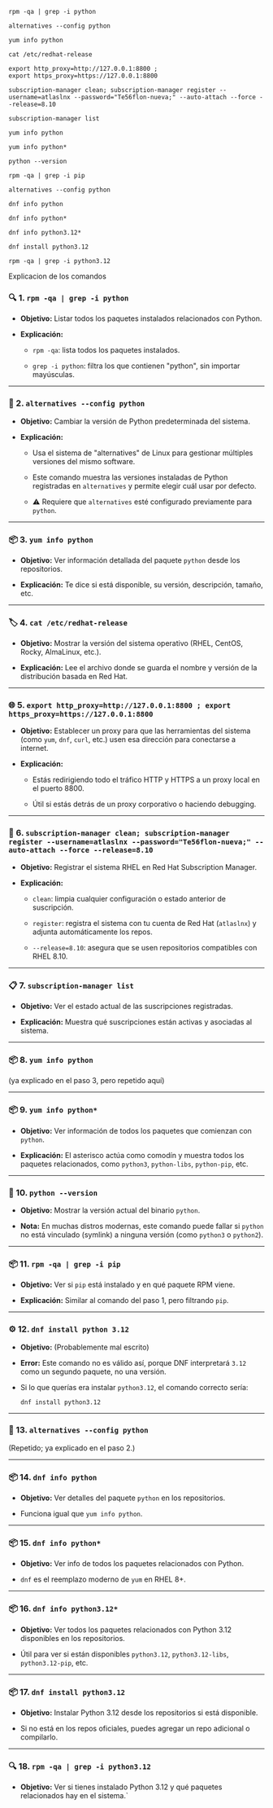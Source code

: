 ```
rpm -qa | grep -i python

alternatives --config python

yum info python

cat /etc/redhat-release

export http_proxy=http://127.0.0.1:8800 ; 
export https_proxy=https://127.0.0.1:8800

subscription-manager clean; subscription-manager register --username=atlaslnx --password="Te56flon-nueva;" --auto-attach --force --release=8.10

subscription-manager list

yum info python

yum info python*

python --version

rpm -qa | grep -i pip

alternatives --config python

dnf info python

dnf info python*

dnf info python3.12*

dnf install python3.12

rpm -qa | grep -i python3.12
```

Explicacion de los comandos

### 🔍 1. `rpm -qa | grep -i python`

- **Objetivo:** Listar todos los paquetes instalados relacionados con Python.
    
- **Explicación:**
    
    - `rpm -qa`: lista todos los paquetes instalados.
        
    - `grep -i python`: filtra los que contienen "python", sin importar mayúsculas.
        

---

### 🔧 2. `alternatives --config python`

- **Objetivo:** Cambiar la versión de Python predeterminada del sistema.
    
- **Explicación:**
    
    - Usa el sistema de "alternatives" de Linux para gestionar múltiples versiones del mismo software.
        
    - Este comando muestra las versiones instaladas de Python registradas en `alternatives` y permite elegir cuál usar por defecto.
        
    - ⚠️ Requiere que `alternatives` esté configurado previamente para `python`.
        

---

### 📦 3. `yum info python`

- **Objetivo:** Ver información detallada del paquete `python` desde los repositorios.
    
- **Explicación:** Te dice si está disponible, su versión, descripción, tamaño, etc.
    

---

### 🏷️ 4. `cat /etc/redhat-release`

- **Objetivo:** Mostrar la versión del sistema operativo (RHEL, CentOS, Rocky, AlmaLinux, etc.).
    
- **Explicación:** Lee el archivo donde se guarda el nombre y versión de la distribución basada en Red Hat.
    

---

### 🌐 5. `export http_proxy=http://127.0.0.1:8800 ; export https_proxy=https://127.0.0.1:8800`

- **Objetivo:** Establecer un proxy para que las herramientas del sistema (como `yum`, `dnf`, `curl`, etc.) usen esa dirección para conectarse a internet.
    
- **Explicación:**
    
    - Estás redirigiendo todo el tráfico HTTP y HTTPS a un proxy local en el puerto 8800.
        
    - Útil si estás detrás de un proxy corporativo o haciendo debugging.
        

---

### 📛 6. `subscription-manager clean; subscription-manager register --username=atlaslnx --password="Te56flon-nueva;" --auto-attach --force --release=8.10`

- **Objetivo:** Registrar el sistema RHEL en Red Hat Subscription Manager.
    
- **Explicación:**
    
    - `clean`: limpia cualquier configuración o estado anterior de suscripción.
        
    - `register`: registra el sistema con tu cuenta de Red Hat (`atlaslnx`) y adjunta automáticamente los repos.
        
    - `--release=8.10`: asegura que se usen repositorios compatibles con RHEL 8.10.
        

---

### 📋 7. `subscription-manager list`

- **Objetivo:** Ver el estado actual de las suscripciones registradas.
    
- **Explicación:** Muestra qué suscripciones están activas y asociadas al sistema.
    

---

### 📦 8. `yum info python`

(ya explicado en el paso 3, pero repetido aquí)

---

### 📦 9. `yum info python*`

- **Objetivo:** Ver información de todos los paquetes que comienzan con `python`.
    
- **Explicación:** El asterisco actúa como comodín y muestra todos los paquetes relacionados, como `python3`, `python-libs`, `python-pip`, etc.
    

---

### 🐍 10. `python --version`

- **Objetivo:** Mostrar la versión actual del binario `python`.
    
- **Nota:** En muchas distros modernas, este comando puede fallar si `python` no está vinculado (symlink) a ninguna versión (como `python3` o `python2`).
    

---

### 📦 11. `rpm -qa | grep -i pip`

- **Objetivo:** Ver si `pip` está instalado y en qué paquete RPM viene.
    
- **Explicación:** Similar al comando del paso 1, pero filtrando `pip`.
    

---

### ⚙️ 12. `dnf install python 3.12`

- **Objetivo:** (Probablemente mal escrito)
    
- **Error:** Este comando no es válido así, porque DNF interpretará `3.12` como un segundo paquete, no una versión.
    
- Si lo que querías era instalar `python3.12`, el comando correcto sería:
    
    `dnf install python3.12`
    

---

### 🔧 13. `alternatives --config python`

(Repetido; ya explicado en el paso 2.)

---

### 📦 14. `dnf info python`

- **Objetivo:** Ver detalles del paquete `python` en los repositorios.
    
- Funciona igual que `yum info python`.
    

---

### 📦 15. `dnf info python*`

- **Objetivo:** Ver info de todos los paquetes relacionados con Python.
    
- `dnf` es el reemplazo moderno de `yum` en RHEL 8+.
    

---

### 📦 16. `dnf info python3.12*`

- **Objetivo:** Ver todos los paquetes relacionados con Python 3.12 disponibles en los repositorios.
    
- Útil para ver si están disponibles `python3.12`, `python3.12-libs`, `python3.12-pip`, etc.
    

---

### 📦 17. `dnf install python3.12`

- **Objetivo:** Instalar Python 3.12 desde los repositorios si está disponible.
    
- Si no está en los repos oficiales, puedes agregar un repo adicional o compilarlo.
    

---

### 🔍 18. `rpm -qa | grep -i python3.12`

- **Objetivo:** Ver si tienes instalado Python 3.12 y qué paquetes relacionados hay en el sistema.`